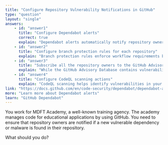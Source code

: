 ```yaml
---
title: "Configure Repository Vulnerability Notifications in GitHub"
type: "question"
layout: "single"
answers:
    - id: "answer1"
      title: "Configure Dependabot alerts"
      correct: true
      explain: "Dependabot alerts automatically notify repository owners when vulnerabilities or malware are detected in their repository dependencies. When enabled, Dependabot compares the project's dependencies against the GitHub Advisory Database and sends notifications when vulnerable dependencies are found."
    - id: "answer2"
      title: "Configure branch protection rules for each repository"
      explain: "Branch protection rules enforce workflow requirements but don't provide notifications about vulnerabilities or malware in dependencies."
    - id: "answer3"
      title: "Subscribe all the repository owners to the GitHub Advisory Database"
      explain: "While the GitHub Advisory Database contains vulnerability information, subscribing owners to it doesn't automatically notify them about vulnerabilities specific to their repositories."
    - id: "answer4"
      title: "Configure CodeQL scanning actions"
      explain: "CodeQL scanning helps identify vulnerabilities in your code, but doesn't automatically notify about vulnerable dependencies or malware found in the repository."
link: "https://docs.github.com/en/code-security/dependabot/dependabot-alerts/about-dependabot-alerts"
more: "Learn more about Dependabot alerts"
learn: "GitHub Dependabot"
---
```

You work for MDFT Academy, a well-known training agency. The academy manages code for educational applications by using GitHub. You need to ensure that repository owners are notified if a new vulnerable dependency or malware is found in their repository.

What should you do?
